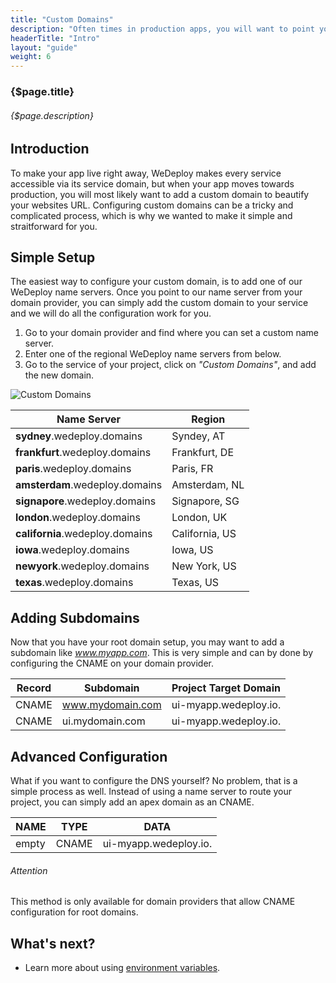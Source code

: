 ```yaml
---
title: "Custom Domains"
description: "Often times in production apps, you will want to point your service URL's to a custom domain so its easier for users to find your site and more consistant with your message and branding. This process can be confusion and difficult, but we beleive it doesn't have to be."
headerTitle: "Intro"
layout: "guide"
weight: 6
---
```


### {$page.title}

###### {$page.description}

<article id="1">

## Introduction

To make your app live right away, WeDeploy makes every service accessible via its service domain, but when your app moves towards production, you will most likely want to add a custom domain to beautify your websites URL. Configuring custom domains can be a tricky and complicated process, which is why we wanted to make it simple and straitforward for you.

</article>

<article id="2">

## Simple Setup

The easiest way to configure your custom domain, is to add one of our WeDeploy name servers. Once you point to our name server from your domain provider, you can simply add the custom domain to your service and we will do all the configuration work for you.

1. Go to your domain provider and find where you can set a custom name server.
2. Enter one of the regional WeDeploy name servers from below.
3. Go to the service of your project, click on _"Custom Domains"_, and add the new domain.

![Custom Domains](/images/docs/intro/custom-domains--settings.png)

<div class="table-container">

| Name Server                     | Region            |
| ------------------------------- | ----------------- |
| **sydney**.wedeploy.domains     | Syndey, AT        |
| **frankfurt**.wedeploy.domains  | Frankfurt, DE     |
| **paris**.wedeploy.domains      | Paris, FR         |
| **amsterdam**.wedeploy.domains  | Amsterdam, NL     |
| **signapore**.wedeploy.domains  | Signapore, SG     |
| **london**.wedeploy.domains     | London, UK        |
| **california**.wedeploy.domains | California, US    |
| **iowa**.wedeploy.domains       | Iowa, US          |
| **newyork**.wedeploy.domains    | New York, US      |
| **texas**.wedeploy.domains      | Texas, US         |

</div>

</article>

<article id="3">

## Adding Subdomains

Now that you have your root domain setup, you may want to add a subdomain like _www.myapp.com_. This is very simple and can by done by configuring the CNAME on your domain provider.

<div class="table-container">

| Record            | Subdomain            | Project Target Domain    |
| ----------------- | -------------------- | ------------------------ |
| CNAME             | www.mydomain.com     | ui-myapp.wedeploy.io.    |
| CNAME             | ui.mydomain.com      | ui-myapp.wedeploy.io.    |

</div>

</article>

<article id="4">

## Advanced Configuration

What if you want to configure the DNS yourself? No problem, that is a simple process as well. Instead of using a name server to route your project, you can simply add an apex domain as an CNAME.

<div class="table-container">

| NAME              | TYPE        | DATA                    |
| ----------------- | ----------- | ----------------------- |
| empty             | CNAME       | ui-myapp.wedeploy.io.   |

</div>

<aside>

###### <span class="icon-16-alert"></span> Attention

This method is only available for domain providers that allow CNAME configuration for root domains.

</aside>

</article>

## What's next?

* Learn more about using [environment variables](/docs/intro/environment-variables.html).
